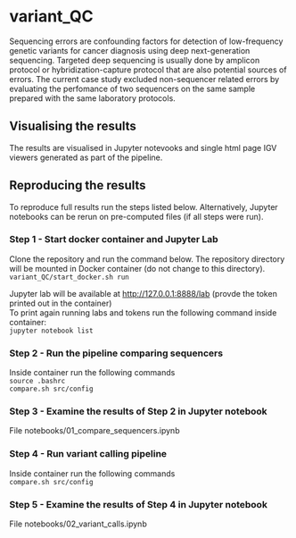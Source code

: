 # variant_QC
Sequencing errors are confounding factors for detection of low-frequency genetic variants for cancer diagnosis using deep next-generation sequencing. Targeted deep sequencing is usually done by amplicon protocol or hybridization-capture protocol that are also potential sources of errors. The current case study excluded non-sequencer related errors by evaluating the perfomance of two sequencers on the same sample prepared with the same laboratory protocols.

## Visualising the results
The results are visualised in Jupyter notevooks and single html page IGV viewers generated as part of the pipeline.

## Reproducing the results
To reproduce full results run the steps listed below.
Alternatively, Jupyter  notebooks can be rerun on pre-computed files (if all steps were run).

### Step 1 - Start docker container and Jupyter Lab
Clone the repository and run the command below. The repository directory will be mounted in Docker container (do not change to this directory).
`variant_QC/start_docker.sh run`  

Jupyter lab will be available at http://127.0.0.1:8888/lab (provde the token printed out in the container)  
To print again running labs and tokens run the following command inside container:  
`jupyter notebook list`  

### Step 2 - Run the pipeline comparing sequencers
Inside container run the following commands  
`source .bashrc`  
`compare.sh src/config`  

### Step 3 - Examine the results of Step 2 in Jupyter notebook
File notebooks/01_compare_sequencers.ipynb

### Step 4 - Run variant calling pipeline
Inside container run the following commands  
`compare.sh src/config ` 

### Step 5 - Examine the results of Step 4 in Jupyter notebook
File notebooks/02_variant_calls.ipynb
